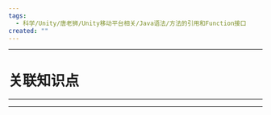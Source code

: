 ```yaml
---
tags:
  - 科学/Unity/唐老狮/Unity移动平台相关/Java语法/方法的引用和Function接口
created: ""
---
```


---
# 关联知识点



---




---